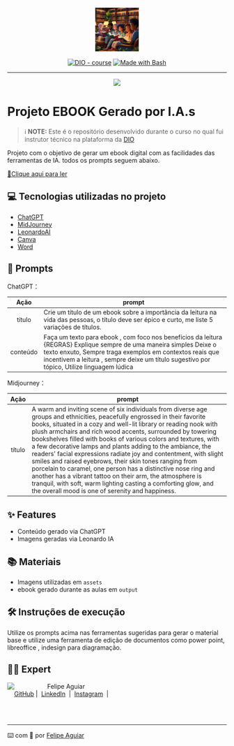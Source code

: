 <p align="center">
    <img width="100" src="https://github.com/Camilan82/prompts-recipe-to-create-a-ebook/blob/main/assets/pessoas%20lendo.jpg">
</p>


<p align="center">
<a href="https://dio.me/"><img src="https://img.shields.io/badge/DIO-Course-28DA77?logo=youtube" alt="DIO - course"></a>
<a href="https://www.gnu.org/software/bash/" title="Go to Bash homepage"><img src="https://img.shields.io/badge/Prompt-Project-blue?logo=gnu-bash&amp;logoColor=white" alt="Made with Bash"></a></p>

-------


<p align="center">
<img 
    src="./assets/cover.png"
    width="400"  
/>
</p>

# Projeto EBOOK Gerado por I.A.s


 > ℹ️ **NOTE:** Este é o repositório desenvolvido durante o curso no qual fui instrutor técnico na plataforma da [DIO](https://dio.me)

Projeto com o objetivo de gerar um ebook digital com as facilidades das ferramentas de IA. todos os prompts
seguem abaixo.

<a href="https://github.com/Camilan82/prompts-recipe-to-create-a-ebook/blob/main/output/Livro_Camila_Leitura.pdf" title="View PDF now"> 📕Clique aqui para ler</a>

## 💻 Tecnologias utilizadas no projeto

- [ChatGPT](https://chat.openai.com/) 
- [MidJourney](https://www.midjourney.com/app/)
- [LeonardoAI](https://leonardo.ai/)
- [Canva](https://www.canva.com/)
- [Word](https://www.microsoft.com/en/microsoft-365/word)

## 🧠 Prompts


ChatGPT：

|   Ação   | prompt                                                                                                                                                                                                                                                                         |
| :------: | ------------------------------------------------------------------------------------------------------------------------------------------------------------------------------------------------------------------------------------------------------------------------------ |
|  título  | Crie um título de um ebook sobre a importância da leitura na vida das pessoas, o título deve ser épico e curto, me liste 5 variações de títulos.                                                        |
| conteúdo | Faça um texto para ebook , com foco nos benefícios da leitura {REGRAS} Explique sempre de uma maneira simples Deixe o texto enxuto, Sempre traga exemplos em contextos reais que incentivem a leitura , sempre deixe um título sugestivo por tópico, Utilize linguagem lúdica |


Midjourney：

|  Ação  | prompt                                                                                 |
| :----: | -------------------------------------------------------------------------------------- |
| título | A warm and inviting scene of six individuals from diverse age groups and ethnicities, peacefully engrossed in their favorite books, situated in a cozy and well-lit library or reading nook with plush armchairs and rich wood accents, surrounded by towering bookshelves filled with books of various colors and textures, with a few decorative lamps and plants adding to the ambiance, the readers' facial expressions radiate joy and contentment, with slight smiles and raised eyebrows, their skin tones ranging from porcelain to caramel, one person has a distinctive nose ring and another has a vibrant tattoo on their arm, the atmosphere is tranquil, with soft, warm lighting casting a comforting glow, and the overall mood is one of serenity and happiness. |

## ✨ Features

- Conteúdo gerado via ChatGPT
- Imagens geradas via Leonardo IA

## 📚 Materiais

- Imagens utilizadas em `assets`
- ebook gerado durante as aulas em `output`

## 🛠️ Instruções de execução

Utilize os prompts acima nas ferramentas sugeridas para gerar o material base e utilize uma ferramenta de edição de documentos como power point, libreoffice , indesign para diagramação.

## 👨‍💻 Expert

<p>
    <img 
      align=left 
      margin=10 
      width=80 
      src="https://avatars.githubusercontent.com/u/37452836?v=4"
    />
    <p>&nbsp&nbsp&nbspFelipe Aguiar<br>
    &nbsp&nbsp&nbsp
    <a href="https://github.com/felipeAguiarCode">
    GitHub</a>&nbsp;|&nbsp;
    <a href="www.linkedin.com/in/
felipe-exe">LinkedIn</a>
&nbsp;|&nbsp;
    <a href="https://www.instagram.com/felipeaguiar.exe/">
    Instagram</a>
&nbsp;|&nbsp;</p>
</p>
<br/><br/>
<p>

---

⌨️ com 💜 por [Felipe Aguiar](https://github.com/felipeAguiarCode)
